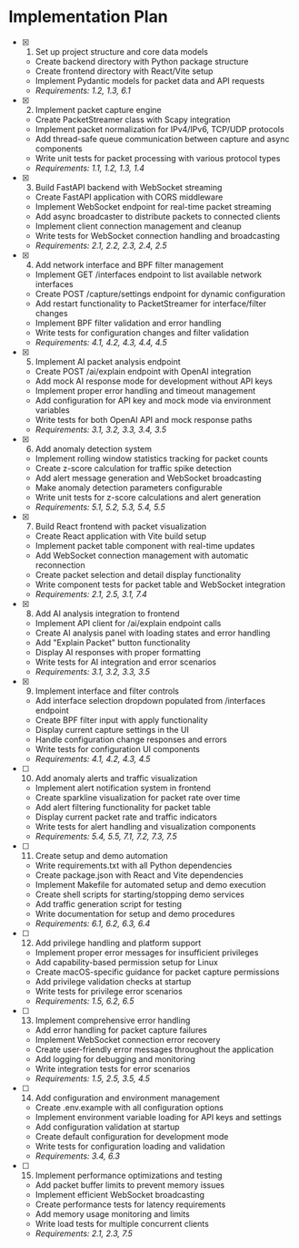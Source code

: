 # Implementation Plan

- [x] 1. Set up project structure and core data models
  - Create backend directory with Python package structure
  - Create frontend directory with React/Vite setup
  - Implement Pydantic models for packet data and API requests
  - _Requirements: 1.2, 1.3, 6.1_

- [x] 2. Implement packet capture engine
  - Create PacketStreamer class with Scapy integration
  - Implement packet normalization for IPv4/IPv6, TCP/UDP protocols
  - Add thread-safe queue communication between capture and async components
  - Write unit tests for packet processing with various protocol types
  - _Requirements: 1.1, 1.2, 1.3, 1.4_

- [x] 3. Build FastAPI backend with WebSocket streaming
  - Create FastAPI application with CORS middleware
  - Implement WebSocket endpoint for real-time packet streaming
  - Add async broadcaster to distribute packets to connected clients
  - Implement client connection management and cleanup
  - Write tests for WebSocket connection handling and broadcasting
  - _Requirements: 2.1, 2.2, 2.3, 2.4, 2.5_

- [x] 4. Add network interface and BPF filter management
  - Implement GET /interfaces endpoint to list available network interfaces
  - Create POST /capture/settings endpoint for dynamic configuration
  - Add restart functionality to PacketStreamer for interface/filter changes
  - Implement BPF filter validation and error handling
  - Write tests for configuration changes and filter validation
  - _Requirements: 4.1, 4.2, 4.3, 4.4, 4.5_

- [x] 5. Implement AI packet analysis endpoint
  - Create POST /ai/explain endpoint with OpenAI integration
  - Add mock AI response mode for development without API keys
  - Implement proper error handling and timeout management
  - Add configuration for API key and mock mode via environment variables
  - Write tests for both OpenAI API and mock response paths
  - _Requirements: 3.1, 3.2, 3.3, 3.4, 3.5_

- [x] 6. Add anomaly detection system
  - Implement rolling window statistics tracking for packet counts
  - Create z-score calculation for traffic spike detection
  - Add alert message generation and WebSocket broadcasting
  - Make anomaly detection parameters configurable
  - Write unit tests for z-score calculations and alert generation
  - _Requirements: 5.1, 5.2, 5.3, 5.4, 5.5_

- [x] 7. Build React frontend with packet visualization
  - Create React application with Vite build setup
  - Implement packet table component with real-time updates
  - Add WebSocket connection management with automatic reconnection
  - Create packet selection and detail display functionality
  - Write component tests for packet table and WebSocket integration
  - _Requirements: 2.1, 2.5, 3.1, 7.4_

- [x] 8. Add AI analysis integration to frontend
  - Implement API client for /ai/explain endpoint calls
  - Create AI analysis panel with loading states and error handling
  - Add "Explain Packet" button functionality
  - Display AI responses with proper formatting
  - Write tests for AI integration and error scenarios
  - _Requirements: 3.1, 3.2, 3.3, 3.5_

- [x] 9. Implement interface and filter controls
  - Add interface selection dropdown populated from /interfaces endpoint
  - Create BPF filter input with apply functionality
  - Display current capture settings in the UI
  - Handle configuration change responses and errors
  - Write tests for configuration UI components
  - _Requirements: 4.1, 4.2, 4.3, 4.5_

- [ ] 10. Add anomaly alerts and traffic visualization
  - Implement alert notification system in frontend
  - Create sparkline visualization for packet rate over time
  - Add alert filtering functionality for packet table
  - Display current packet rate and traffic indicators
  - Write tests for alert handling and visualization components
  - _Requirements: 5.4, 5.5, 7.1, 7.2, 7.3, 7.5_

- [ ] 11. Create setup and demo automation
  - Write requirements.txt with all Python dependencies
  - Create package.json with React and Vite dependencies
  - Implement Makefile for automated setup and demo execution
  - Create shell scripts for starting/stopping demo services
  - Add traffic generation script for testing
  - Write documentation for setup and demo procedures
  - _Requirements: 6.1, 6.2, 6.3, 6.4_

- [ ] 12. Add privilege handling and platform support
  - Implement proper error messages for insufficient privileges
  - Add capability-based permission setup for Linux
  - Create macOS-specific guidance for packet capture permissions
  - Add privilege validation checks at startup
  - Write tests for privilege error scenarios
  - _Requirements: 1.5, 6.2, 6.5_

- [ ] 13. Implement comprehensive error handling
  - Add error handling for packet capture failures
  - Implement WebSocket connection error recovery
  - Create user-friendly error messages throughout the application
  - Add logging for debugging and monitoring
  - Write integration tests for error scenarios
  - _Requirements: 1.5, 2.5, 3.5, 4.5_

- [ ] 14. Add configuration and environment management
  - Create .env.example with all configuration options
  - Implement environment variable loading for API keys and settings
  - Add configuration validation at startup
  - Create default configuration for development mode
  - Write tests for configuration loading and validation
  - _Requirements: 3.4, 6.3_

- [ ] 15. Implement performance optimizations and testing
  - Add packet buffer limits to prevent memory issues
  - Implement efficient WebSocket broadcasting
  - Create performance tests for latency requirements
  - Add memory usage monitoring and limits
  - Write load tests for multiple concurrent clients
  - _Requirements: 2.1, 2.3, 7.5_